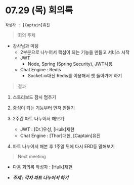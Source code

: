 # 07.29 (목) 회의록

    작성자 : [Captain]유진

> 회의 주제

- 강사님과 미팅
    - 2부분으로 나누어서 핵심이 되는 기능을 만들고 서비스 시작
    - JWT
        - Node, Spring (Spring Security), JWT사용
    - Chat Engine : Redis
        - Socket.io대신 Redis를 이용해서 챗 돌아가게 하기

> 결과

1. 스토리보드 잠시 멈추기

2. 중심이 되는 기능부터 먼저 만들기

3. 2주간 파트 나누어서 해보기
    - JWT : [Dr.]우성, [Hulk]재현
    - Chat Engine : [Thor]대헌, [Captain]유진 

4. 파트 나누어서 해본 후 1주일 뒤에 다시 ERD등 말해보기

> Next meeting

- 다음 회의록 작성자 : [Hulk]재현

- **_주제 : 각자 파트 나누어서 하기_**
